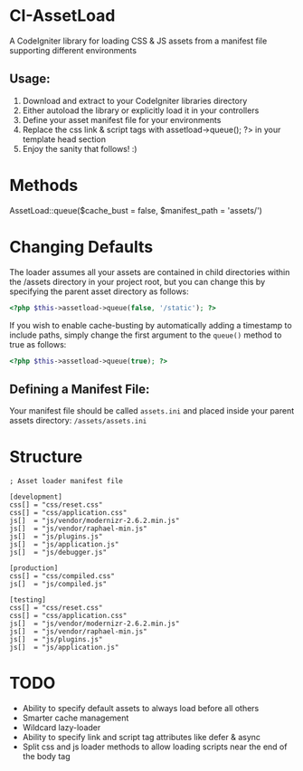 CI-AssetLoad
============

A CodeIgniter library for loading CSS & JS assets from a manifest file supporting different environments

Usage:
-----

1. Download and extract to your CodeIgniter libraries directory
2. Either autoload the library or explicitly load it in your controllers
3. Define your asset manifest file for your environments
4. Replace the css link & script tags with <?php $this->assetload->queue(); ?> in your template head section
5. Enjoy the sanity that follows! :)

#  Methods

AssetLoad::queue($cache_bust = false, $manifest_path = 'assets/')

# Changing Defaults

The loader assumes all your assets are contained in child directories within the /assets directory in your project root, but you can change this 
by specifying the parent asset directory as follows:

```php
<?php $this->assetload->queue(false, '/static'); ?>
```

If you wish to enable cache-busting by automatically adding a timestamp to include paths, simply change the first argument to the `queue()` method to true 
as follows:

```php
<?php $this->assetload->queue(true); ?>
```

Defining a Manifest File:
-----

Your manifest file should be called `assets.ini` and placed inside your parent assets directory: `/assets/assets.ini`

# Structure

```
; Asset loader manifest file

[development]
css[] = "css/reset.css"
css[] = "css/application.css"
js[]  = "js/vendor/modernizr-2.6.2.min.js"
js[]  = "js/vendor/raphael-min.js"
js[]  = "js/plugins.js"
js[]  = "js/application.js"
js[]  = "js/debugger.js"

[production]
css[] = "css/compiled.css"
js[]  = "js/compiled.js"

[testing]
css[] = "css/reset.css"
css[] = "css/application.css"
js[]  = "js/vendor/modernizr-2.6.2.min.js"
js[]  = "js/vendor/raphael-min.js"
js[]  = "js/plugins.js"
js[]  = "js/application.js"
```

#  TODO

- Ability to specify default assets to always load before all others
- Smarter cache management
- Wildcard lazy-loader
- Ability to specify link and script tag attributes like defer & async
- Split css and js loader methods to allow loading scripts near the end of the body tag